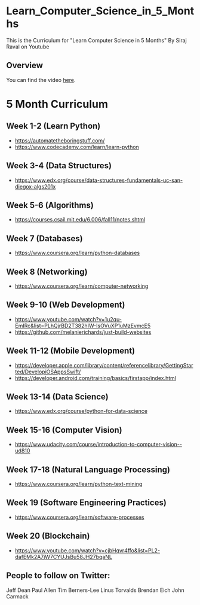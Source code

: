 # Learn_Computer_Science_in_5_Months
This is the Curriculum for "Learn Computer Science in 5 Months" By Siraj Raval on Youtube

## Overview

You can find the video [here](https://youtu.be/-OvRVlqKebI). 

# 5 Month Curriculum

## Week 1-2 (Learn Python)
- https://automatetheboringstuff.com/ 
- https://www.codecademy.com/learn/learn-python

## Week 3-4 (Data Structures)
- https://www.edx.org/course/data-structures-fundamentals-uc-san-diegox-algs201x  

## Week 5-6 (Algorithms)
- https://courses.csail.mit.edu/6.006/fall11/notes.shtml 

## Week 7 (Databases)
- https://www.coursera.org/learn/python-databases 

## Week 8 (Networking)
-  https://www.coursera.org/learn/computer-networking 

## Week 9-10 (Web Development)
- https://www.youtube.com/watch?v=1u2qu-EmIRc&list=PLhQjrBD2T382hIW-IsOVuXP1uMzEvmcE5 
- https://github.com/melanierichards/just-build-websites 

## Week 11-12 (Mobile Development)
- https://developer.apple.com/library/content/referencelibrary/GettingStarted/DevelopiOSAppsSwift/ 
- https://developer.android.com/training/basics/firstapp/index.html

## Week 13-14 (Data Science)
- https://www.edx.org/course/python-for-data-science

## Week 15-16 (Computer Vision)
- https://www.udacity.com/course/introduction-to-computer-vision--ud810 

## Week 17-18 (Natural Language Processing)
- https://www.coursera.org/learn/python-text-mining

## Week 19 (Software Engineering Practices)
- https://www.coursera.org/learn/software-processes

## Week 20 (Blockchain)
- https://www.youtube.com/watch?v=cjbHqvr4ffo&list=PL2-dafEMk2A7jW7CYUJsBu58JH27bqaNL 

## People to follow on Twitter:
Jeff Dean
Paul Allen
Tim Berners-Lee
Linus Torvalds
Brendan Eich
John Carmack

